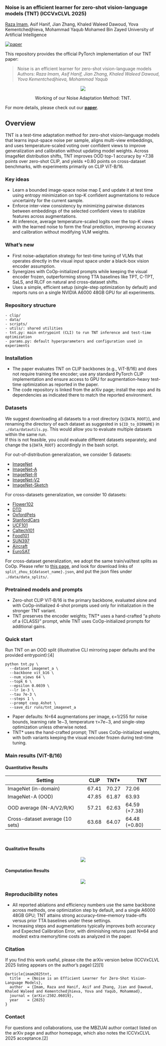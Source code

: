 ### Noise is an efficient learner for zero-shot vision-language models (TNT) (ICCVxCLVL 2025)
[Raza Imam](https://razaimam45.github.io/), Asif Hanif, Jian Zhang, Khaled Waleed Dawoud, Yova Kementchedjhieva, Mohammad Yaqub
Mohamed Bin Zayed University of Artificial Intelligence

[![paper](https://img.shields.io/badge/arXiv-Paper-<COLOR>.svg)](https://arxiv.org/abs/2502.06019)

This repository provides the official PyTorch implementation of our TNT paper:    

> Noise is an efficient learner for zero-shot vision-language models      
> Authors: *Raza Imam, Asif Hanif, Jian Zhang, Khaled Waleed Dawoud, Yova Kementchedjhieva, Mohammad Yaqub*  

<p align = "center">
<img src = "utils/Method.png">
</p>
<p align = "center">
Working of our Noise Adaptation Method: TNT.
</p>

For more details, please check out our [<ins>**paper**</ins>](https://arxiv.org/abs/2502.06019). 

## Overview
TNT is a test-time adaptation method for zero-shot vision–language models that learns input-space noise per sample, aligns multi-view embeddings, and uses temperature-scaled voting over confident views to improve generalization and calibration without updating model weights.
Across ImageNet distribution shifts, TNT improves OOD top-1 accuracy by +7.38 points over zero-shot CLIP, and yields +0.80 points on cross-dataset benchmarks, with experiments primarily on CLIP ViT-B/16.

### Key ideas
- Learn a bounded image-space noise map ξ and update it at test time using entropy minimization on top-K confident augmentations to reduce uncertainty for the current sample.
- Enforce inter-view consistency by minimizing pairwise distances between embeddings of the selected confident views to stabilize features across augmentations.
- At inference, average temperature-scaled logits over the top-K views with the learned noise to form the final prediction, improving accuracy and calibration without modifying VLM weights.

### What’s new
- First noise-adaptation strategy for test-time tuning of VLMs that operates directly in the visual input space under a black-box vision encoder assumption.
- Synergizes with CoOp-initialized prompts while keeping the visual encoder frozen, outperforming strong TTA baselines like TPT, C-TPT, SaLS, and RLCF on natural and cross-dataset shifts.
- Uses a simple, efficient setup (single-step optimization by default) and reports runs on a single NVIDIA A6000 48GB GPU for all experiments.


### Repository structure
```
- clip/
- data/
- scripts/
- utils/: shared utilities
- tnt.py: main entrypoint (CLI) to run TNT inference and test-time optimization
- params.py: default hyperparameters and configuration used in experiments
```

### Installation
- The paper evaluates TNT on CLIP backbones (e.g., ViT-B/16) and does not require training the encoder; use any standard PyTorch CLIP implementation and ensure access to GPU for augmentation-heavy test-time optimization as reported in the paper.
- The code repository is linked from the arXiv page; install the repo and its dependencies as indicated there to match the reported environment.

### Datasets 

We suggest downloading all datasets to a root directory (`${DATA_ROOT}`), and renaming the directory of each dataset as suggested in `${ID_to_DIRNAME}` in `./data/datautils.py`. This would allow you to evaluate multiple datasets within the same run.     
If this is not feasible, you could evaluate different datasets separately, and change the `${DATA_ROOT}` accordingly in the bash script.

For out-of-distribution generalization, we consider 5 datasets:

* [ImageNet](https://image-net.org/index.php) 
* [ImageNet-A](https://github.com/hendrycks/natural-adv-examples)
* [ImageNet-R](https://github.com/hendrycks/imagenet-r)
* [ImageNet-V2](https://s3-us-west-2.amazonaws.com/imagenetv2public/imagenetv2-matched-frequency.tar.gz)
* [ImageNet-Sketch](https://github.com/HaohanWang/ImageNet-Sketch)

For cross-datasets generalization, we consider 10 datasets:
* [Flower102](https://www.robots.ox.ac.uk/~vgg/data/flowers/102/102flowers.tgz)
* [DTD](https://www.robots.ox.ac.uk/~vgg/data/dtd/download/dtd-r1.0.1.tar.gz)
* [OxfordPets](https://www.robots.ox.ac.uk/~vgg/data/pets/data/images.tar.gz)
* [StanfordCars](https://ai.stanford.edu/~jkrause/cars/car_dataset.html)
* [UCF101](https://drive.google.com/file/d/10Jqome3vtUA2keJkNanAiFpgbyC9Hc2O/view?usp=sharing)
* [Caltech101](http://www.vision.caltech.edu/Image_Datasets/Caltech101/101_ObjectCategories.tar.gz)
* [Food101](http://data.vision.ee.ethz.ch/cvl/food-101.tar.gz)
* [SUN397](http://vision.princeton.edu/projects/2010/SUN/SUN397.tar.gz)
* [Aircraft](https://www.robots.ox.ac.uk/~vgg/data/fgvc-aircraft/archives/fgvc-aircraft-2013b.tar.gz)
* [EuroSAT](http://madm.dfki.de/files/sentinel/EuroSAT.zip)

For cross-dataset generalization, we adopt the same train/val/test splits as CoOp. Please refer to [this page](https://github.com/KaiyangZhou/CoOp/blob/main/DATASETS.md#how-to-install-datasets), and look for download links of `split_zhou_${dataset_name}.json`, and put the json files under `./data/data_splits/`.

### Pretrained models and prompts
- Zero-shot CLIP ViT-B/16 is the primary backbone, evaluated alone and with CoOp-initialized 4-shot prompts used only for initialization in the stronger TNT variant.
- TNT preserves the encoder weights; TNT* uses a hand-crafted “a photo of a {CLASS}” prompt, while TNT uses CoOp-initialized prompts for additional gains.

### Quick start
Run TNT on an OOD split (illustrative CLI mirroring paper defaults and the provided entrypoint):[4]
```
python tnt.py \
  --dataset imagenet_a \
  --backbone vit_b16 \
  --num_views 64 \
  --topk 6 \
  --epsilon 0.0039 \
  --lr 1e-3 \
  --tau 7e-3 \
  --steps 1 \
  --prompt coop_4shot \
  --save_dir runs/tnt_imagenet_a
```
- Paper defaults: N=64 augmentations per image, ε=1/255 for noise bounds, learning rate 1e−3, temperature τ=7e−3, and single-step optimization unless otherwise noted.
- TNT* uses the hand-crafted prompt; TNT uses CoOp-initialized weights, with both variants keeping the visual encoder frozen during test-time tuning.

### Main results (ViT-B/16)
#### Quantitative Results
<div align="center">

| Setting | CLIP | TNT* | TNT |
|---|---|---|---|
| ImageNet (in-domain) | 67.41  | 70.27  | 72.06  |
| ImageNet-A (OOD) | 47.85  | 61.87  | 63.93  |
| OOD average (IN-A/V2/R/K) | 57.21  | 62.63  | 64.59 (+7.38)  |
| Cross-dataset average (10 sets) | 63.68  | 64.07  | 64.48 (+0.80)  |

</div>
<br />

#### Qualitative Results

<p align = "center">
<img src = "utils/TSNE.png">
</p>
<p align = "center">
</p>

#### Computation Results

<p align = "center">
<img src = "utils/Compute.png">
</p>
<p align = "center">
</p>


### Reproducibility notes
- All reported ablations and efficiency numbers use the same backbone across methods, one optimization step by default, and a single A6000 48GB GPU; TNT attains strong accuracy–time–memory trade-offs versus prior TTA baselines under these settings.
- Increasing steps and augmentations typically improves both accuracy and Expected Calibration Error, with diminishing returns past N≈64 and modest extra memory/time costs as analyzed in the paper.

### Citation
If you find this work useful, please cite the arXiv version below (ICCVxCLVL 2025 listing appears on the author’s page):[2][1]
```
@article{imam2025tnt,
  title   = {Noise is an Efficient Learner for Zero-Shot Vision-Language Models},
  author  = {Imam, Raza and Hanif, Asif and Zhang, Jian and Dawoud, Khaled Waleed and Kementchedjhieva, Yova and Yaqub, Mohammad},
  journal = {arXiv:2502.06019},
  year    = {2025}
}
```

### Contact
For questions and collaborations, use the MBZUAI author contact listed on the arXiv page and author homepage, which also notes the ICCVxCLVL 2025 acceptance.[2]